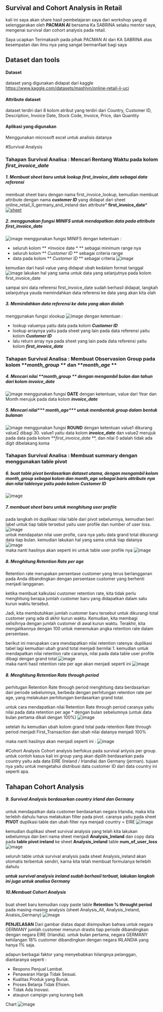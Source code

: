 ## Survival and Cohort Analysis in Retail
kali ini saya akan share hasil pembelajaran saya dari workshop yang di selenggarakan oleh **PACMAN AI** bersama Ka SABRINA selaku mentor saya, mengenai survival dan cohort analysis pada retail.

Saya ucapkan Terimakasih pada pihak PACMAN AI dan KA SABRINA atas kesempatan dan ilmu nya yang sangat bermanfaat bagi saya
## Dataset dan tools
#### Dataset
dataset yang digunakan didapat dari kaggle https://www.kaggle.com/datasets/mashlyn/online-retail-ii-uci
####  Attribute dataset
dataset terdiri dari 8 kolom atribut yang terdiri dari Country, Customer ID, Description, Invoice Date, Stock Code, Invoice, Price, dan Quantity
#### Aplikasi yang digunakan
Menggunakan microsoft excel untuk analisis datanya

#Survival Analysis

### Tahapan Survival Analisa : Mencari Rentang Waktu pada kolom ***first_invoice_date***
##### 1. Membuat sheet baru untuk lookup first_invoice_date sebagai data referensi
membuat sheet baru dengan nama first_invoice_lookup, kemudian membuat attribute dengan nama ***customer ID*** yang didapat dari sheet online_retail_II_germany_and_ireland dan attribute* **first_invoice_date***
[![sheet](https://user-images.githubusercontent.com/55653494/198643057-40e5de3e-53ed-4fa6-8ce3-ba2ade085f37.png "sheet")](http:/https://user-images.githubusercontent.com/55653494/198643057-40e5de3e-53ed-4fa6-8ce3-ba2ade085f37.png/ "sheet")

##### 2. menggunakan fungsi MINIFS untuk mendapatkan data pada attribute ***first_invoice_date***
![image](https://user-images.githubusercontent.com/55653494/198646036-3aeac1ab-b849-43f5-a497-7d711869c219.png)
menggunakan fungsi MINIFS dengan ketentuan :
- seluruh kolom ** *Invoice date * ** sebagai minimum range nya
- seluruh kolom ** *Customer ID* ** sebagai criteria range
- data pada kolom  ** *Customer ID* ** sebagai criteria
![image](https://user-images.githubusercontent.com/55653494/198643950-b77a99be-084b-42cc-b39c-a44adfed81c2.png)

kemudian dari hasil value yang didapat ubah kedalam format tanggal
![image](https://user-images.githubusercontent.com/55653494/198647023-9ca9c560-bfdb-4eca-b3c5-a375539083e9.png)
lakukan hal yang sama untuk data yang selanjutnya pada kolom first_invoice_date

sampai sini data referensi first_invoice_date sudah berhasil didapat, langkah selanjutnya yauda memindahkan data referensi ke data yang akan kita olah

##### 3. Memindahkan data referensi ke data yang akan diolah
menggunakan fungsi xlookup
![image](https://user-images.githubusercontent.com/55653494/198655609-eda9377e-1adc-4d4e-927a-a2b8730e2451.png)
dengan ketentuan :
- lookup valuenya yaitu data pada kolom ***Customer ID***
- lookup arraynya yaitu pada sheet yang lain pada data referensi yaitu kolom ***Customer ID***
- lalu return array nya pada sheet yang lain pada data referensi yaitu kolom ***first_invoice_date***

### Tahapan Survival Analisa :  Membuat Observasion Group pada kolom ***month_group* ** dan ***month_age* **
##### 4. Mencari nilai ***month_group* ** dengan mengambil bulan dan tahun dari kolom ***invoice_date***
![image](https://user-images.githubusercontent.com/55653494/198812312-00b36c13-34d1-4556-b93e-a0a228f13cd0.png)
menggunakan fungsi **DATE** dengan ketentuan, value dari Year dan Month merujuk pada data kolom ***invoice_date***

##### 5. Mencari nilai*** month_age*** untuk membentuk group dalam bentuk bulanan
![image](https://user-images.githubusercontent.com/55653494/198812738-5d480eb0-e7ee-4456-bdeb-a3f6c91423ad.png)
menggunakan fungsi **ROUND** dengan ketentuan value1 dikurang value2 dibagi 30. value1 yaitu data kolom ***invoice_date*** dan value2 merujuk pada data pada kolom ***first_invoice_date* **, dan nilai 0 adalah tidak ada digit dibelakang koma

### Tahapan Survival Analisa : Membuat summary dengan menggunakan table pivot
##### 6. buat table pivot berdasarkan dataset utama, dengan mengambil kolom ***month_group*** sebagai kolom dan ***month_age*** sebagai baris attribute nya dan nilai tablenya yaitu pada kolom ***Customer ID***
![image](https://user-images.githubusercontent.com/55653494/198813633-94dfe4c9-2c25-4718-8e3c-fa1aa9ef4ec4.png)
##### 7. membuat sheet baru untuk menghitung user profile
pada langkah ini duplikasi nilai table dari pivot sebelumnya, kemudian beri label untuk tiap table tersebut yaitu user profile dan number of user loss.
![image](https://user-images.githubusercontent.com/55653494/198815108-63d010e6-b54f-4927-8d81-3d8be64a4374.png)
<br>
untuk mendapatan nilai user profie, cara nya yaitu data grand total dikurangi data tiap bulan. kemudian lakukan hal yang sama untuk tiap datanya
![image](https://user-images.githubusercontent.com/55653494/198815175-8ea35bd7-79c0-456a-978e-8e6e804a9ed0.png)
<br>
maka nanti hasilnya akan seperti ini untuk table user profile nya
![image](https://user-images.githubusercontent.com/55653494/198816097-4d6abbbf-929d-47b1-85c4-f787a51e606c.png)

##### 8. Menghitung Retention Rate per age
Retention rate merupakan persentase customer yang terus berlangganan pada Anda dibandingkan dengan persentase customer yang berhenti menjadi langganan.

ketika membuat kalkulasi customer retention rate, kita tidak perlu menghitung berapa jumlah customer baru yang didapatkan dalam satu kurun waktu tersebut.

Jadi, kita membutuhkan jumlah customer baru tersebut untuk dikurangi total customer yang ada di akhir kurun waktu. Kemudian, kita membagi selisihnya dengan jumlah customer di awal kurun waktu. Terakhir, kita mengalikannya dengan 100 untuk menemukan angka retention rate dalam persentase.

berikut ini merupakan cara mendapatkan nilai retention ratenya:
duplikasi tabel lagi kemudian ubah grand total menjadi bernilai 1. kemudian untuk mendapatkan nilai retention rate caranya, nilai pada data table user profile dibagi dengan grand total
![image](https://user-images.githubusercontent.com/55653494/198816406-52087d90-77bd-4df8-8772-b4a3945dba11.png)
<br>
maka nanti hasil retention rate per age akan menjadi seperti ini
![image](https://user-images.githubusercontent.com/55653494/198816474-eba45f92-169d-4091-bcd9-56463d379587.png)

##### 8. Menghitung Retention Rate through period
perhitugan Retention Rate through period menghitung data berdasarkan dari periode sebelumnya, berbeda dengan perhitungan retention rate per age, yang melakukan perhitungan berdasarkan grand total.

untuk cara mendapatkan nilai Retention Rate through period caranya yaitu nilai pada data retention per age * dengan bulan sebelumnya (untuk data bulan pertama dikali dengan 100%)
![image](https://user-images.githubusercontent.com/55653494/198818016-01fb0263-8884-494c-b13f-0e832ba0793a.png)

setelah itu kemudian ubah kolom grand total pada retention Rate through period menjadi First_Transaction dan ubah nilai datanya menjadi 100%

maka nanti hasilnya akan menjadi seperti ini :
![image](https://user-images.githubusercontent.com/55653494/198818597-94488597-b007-4873-88f8-de74fb35e28e.png)

#Cohort Analysis
Cohort analysis berfokus pada survival anlysis per group. untuk contoh kasus kali ini group yang akan dipilih berdasarkan pada country yaitu ada data EIRE (Ireland / Irlandia) dan Germany (jerman). tujuan nya yaitu untuk mengetahui distribusi data  customer ID dari data country ini seperti apa.

## Tahapan Cohort Analysis
##### 9. Survival Analysis berdasarkan country irland dan Germany
untuk mendapatkan data customer berdasarkan negara Irlandia, maka kita terlebih dahulu harus melakukan filter pada pivot. caranya yaitu pada sheet **PIVOT** duplikasi table dan ubah filter nya menjadi country = EIRE
![image](https://user-images.githubusercontent.com/55653494/198819417-1130a18b-75f2-440d-beeb-03e4f3099ea7.png)

kemudian duplikasi sheet survival analysis yang telah kita lakukan sebelumnya dan beri nama sheet menjadi **Analysis_Ireland** dan copy data pada **table pivot ireland** ke sheet **Analysis_ireland** table **num_of_user_loss**
![image](https://user-images.githubusercontent.com/55653494/198819561-213fd2f5-afce-485d-a574-88743ff8ca71.png)

seluruh table untuk survival analysis pada sheet Analysis_ireland akan otomatis terbentuk sendiri, karna kita telah membuat formulanya terlebih dahulu

***untuk survival analysis ireland sudah berhasil terbuat, lakukan langkah ini juga untuk analisa Germany***

##### 10.Membuat Cohort Analysis
buat sheet baru kemudian copy paste table **Retention % throught period** pada masing-masing analysis (sheet Analysis_All, Analysis_Ireland, Analsis_Germany)
![image](https://user-images.githubusercontent.com/55653494/198820500-b2bfbed0-0561-481b-95a8-b37b3da34a33.png)

**PENJELASAN**
Dari gambar diatas dapat disimpulkan bahwa untuk negara GERMANY jumlah customer menurun drastis tiap periode dibandingkan dengan negara EIRE (Irlandia). untuk bulan pertama, negara GERMANY kehilangan 18% customer dibandingkan dengan negara IRLANDIA yang hanya 1% saja.

adapun berbagai faktor yang menyebabkan hilangnya pelanggan, diantaranya seperti :
- Respons Penjual Lambat.
- Penawaran Harga Tidak Sesuai.
- Kualitas Produk yang Buruk.
- Proses Belanja Tidak Efisien.
- Tidak Ada Inovasi.
- ataupun campign yang kurang baik

Chart
![image](https://user-images.githubusercontent.com/55653494/198821123-7e3aecd6-6637-4e64-af6d-c64588bb5baa.png)
